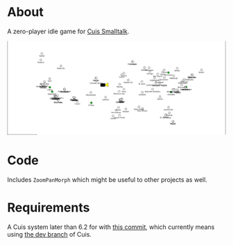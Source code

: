 # About

A zero-player idle game for [Cuis Smalltalk](https://cuis.st/).

![US map with a car driving on it](./screenshot.jpg)

# Code

Includes `ZoomPanMorph` which might be useful to other projects as well.

# Requirements

A Cuis system later than 6.2 for with [this commit](https://github.com/Cuis-Smalltalk/Cuis-Smalltalk-Dev/commit/ad2fda03f9b237026df0ae8c6ec2517a0ff5a4b1), which currently means using [the dev branch](https://github.com/Cuis-Smalltalk/Cuis-Smalltalk-Dev) of Cuis.
